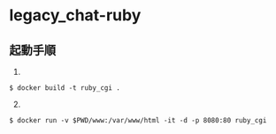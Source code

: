 # legacy_chat-ruby

## 起動手順

1.
```
$ docker build -t ruby_cgi .
```
2.
```
$ docker run -v $PWD/www:/var/www/html -it -d -p 8080:80 ruby_cgi
```
